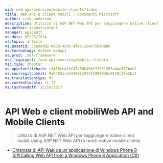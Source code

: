 ```yaml
---
uid: web-api/overview/mobile-clients/index
title: Web API e client mobili | Documenti Microsoft
author: rick-anderson
description: Utilizzo di ASP.NET Web API per raggiungere native client mobili.
ms.author: aspnetcontent
manager: wpickett
ms.date: 07/23/2014
ms.topic: article
ms.assetid: 36ed9dd2-095b-48dc-8fe5-2de475b4098d
ms.technology: dotnet-webapi
ms.prod: .net-framework
msc.legacyurl: /web-api/overview/mobile-clients
msc.type: chapter
ms.openlocfilehash: c3415ce41bf47a50b46bf72951955a04c617bab7
ms.sourcegitcommit: 9a9483aceb34591c97451997036a9120c3fe2baf
ms.translationtype: MT
ms.contentlocale: it-IT
ms.lasthandoff: 11/10/2017
---
```

<a name="web-api-and-mobile-clients"></a><span data-ttu-id="ec3f3-103">API Web e client mobili</span><span class="sxs-lookup"><span data-stu-id="ec3f3-103">Web API and Mobile Clients</span></span>
====================
> <span data-ttu-id="ec3f3-104">Utilizzo di ASP.NET Web API per raggiungere native client mobili.</span><span class="sxs-lookup"><span data-stu-id="ec3f3-104">Using ASP.NET Web API to reach native mobile clients.</span></span>


- [<span data-ttu-id="ec3f3-105">Chiamata di API Web da un'applicazione di Windows Phone 8 (c#)</span><span class="sxs-lookup"><span data-stu-id="ec3f3-105">Calling Web API from a Windows Phone 8 Application (C#)</span></span>](calling-web-api-from-a-windows-phone-8-application.md)

